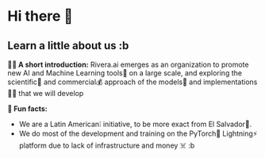 # Hi there 👋



## Learn a little about us :b

**🙋‍♀️ A short introduction:** Rivera.ai emerges as an organization to promote new AI and Machine Learning tools🧠 on a large scale, and exploring the scientific🧪 and commercial💰 approach of the models🤖 and implementations👨‍💻 that we will develop

**🍿 Fun facts:** 
- We are a Latin American❕ initiative, to be more exact from El Salvador🧠.
- We do most of the development and training on the PyTorch🐍 Lightning⚡️ platform due to lack of infrastructure and money ☠️ :b
